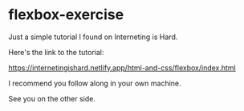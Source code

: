# flexbox-exercise

Just a simple tutorial I found on Interneting is Hard.

Here's the link to the tutorial:

https://internetingishard.netlify.app/html-and-css/flexbox/index.html

I recommend you follow along in your own machine.

See you on the other side.